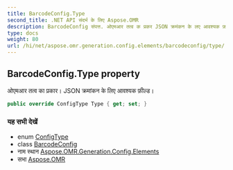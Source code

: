 ```yaml
---
title: BarcodeConfig.Type
second_title: .NET API संदर्भ के लिए Aspose.OMR
description: BarcodeConfig संपत्त. ओएमआर तत्व क प्रकर JSON क्रमंकन के लए आवश्यक फ़ल्ड
type: docs
weight: 80
url: /hi/net/aspose.omr.generation.config.elements/barcodeconfig/type/
---
```

## BarcodeConfig.Type property

ओएमआर तत्व का प्रकार। JSON क्रमांकन के लिए आवश्यक फ़ील्ड।

```csharp
public override ConfigType Type { get; set; }
```

### यह सभी देखें

* enum [ConfigType](../../../aspose.omr.generation.config.enums/configtype/)
* class [BarcodeConfig](../)
* नाम स्थान [Aspose.OMR.Generation.Config.Elements](../../barcodeconfig/)
* सभा [Aspose.OMR](../../../)


